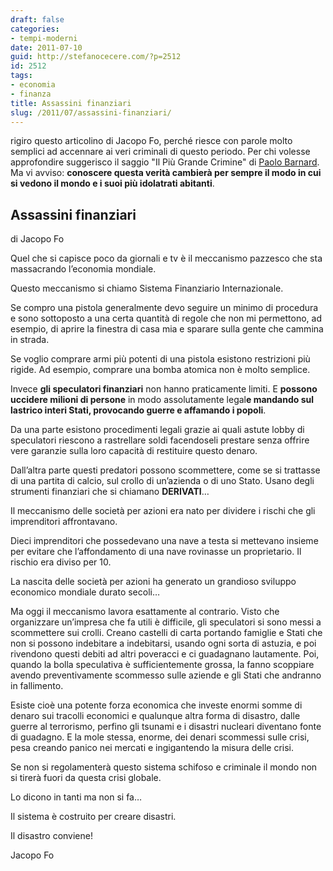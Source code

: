 ```yaml
---
draft: false
categories:
- tempi-moderni
date: 2011-07-10
guid: http://stefanocecere.com/?p=2512
id: 2512
tags:
- economia
- finanza
title: Assassini finanziari
slug: /2011/07/assassini-finanziari/
---
```


rigiro questo articolino di Jacopo Fo, perché riesce con parole molto semplici ad accennare ai veri criminali di questo periodo. Per chi volesse approfondire suggerisco il saggio "Il Più Grande Crimine" di [Paolo Barnard](http://paolobarnard.info/interventi_indice.php). Ma vi avviso: **conoscere questa verità cambierà per sempre il modo in cui si vedono il mondo e i suoi più idolatrati abitanti**.

## Assassini finanziari

di Jacopo Fo

Quel che si capisce poco da giornali e tv è il meccanismo pazzesco che sta massacrando l’economia mondiale.
  
Questo meccanismo si chiamo Sistema Finanziario Internazionale.
  
Se compro una pistola generalmente devo seguire un minimo di procedura e sono sottoposto a una certa quantità di regole che non mi permettono, ad esempio, di aprire la finestra di casa mia e sparare sulla gente che cammina in strada.
  
Se voglio comprare armi più potenti di una pistola esistono restrizioni più rigide. Ad esempio, comprare una bomba atomica non è molto semplice.
  
Invece **gli speculatori finanziari** non hanno praticamente limiti. E **possono uccidere milioni di persone** in modo assolutamente legal**e mandando sul lastrico interi Stati, provocando guerre e affamando i popoli**.
  
Da una parte esistono procedimenti legali grazie ai quali astute lobby di speculatori riescono a rastrellare soldi facendoseli prestare senza offrire vere garanzie sulla loro capacità di restituire questo denaro.
  
Dall’altra parte questi predatori possono scommettere, come se si trattasse di una partita di calcio, sul crollo di un’azienda o di uno Stato. Usano degli strumenti finanziari che si chiamano **DERIVATI**…
  
Il meccanismo delle società per azioni era nato per dividere i rischi che gli imprenditori affrontavano.
  
Dieci imprenditori che possedevano una nave a testa si mettevano insieme per evitare che l’affondamento di una nave rovinasse un proprietario. Il rischio era diviso per 10.
  
La nascita delle società per azioni ha generato un grandioso sviluppo economico mondiale durato secoli…
  
Ma oggi il meccanismo lavora esattamente al contrario. Visto che organizzare un’impresa che fa utili è difficile, gli speculatori si sono messi a scommettere sui crolli. Creano castelli di carta portando famiglie e Stati che non si possono indebitare a indebitarsi, usando ogni sorta di astuzia, e poi rivendono questi debiti ad altri poveracci e ci guadagnano lautamente. Poi, quando la bolla speculativa è sufficientemente grossa, la fanno scoppiare avendo preventivamente scommesso sulle aziende e gli Stati che andranno in fallimento.
  
Esiste cioè una potente forza economica che investe enormi somme di denaro sui tracolli economici e qualunque altra forma di disastro, dalle guerre al terrorismo, perfino gli tsunami e i disastri nucleari diventano fonte di guadagno. E la mole stessa, enorme, dei denari scommessi sulle crisi, pesa creando panico nei mercati e ingigantendo la misura delle crisi.
  
Se non si regolamenterà questo sistema schifoso e criminale il mondo non si tirerà fuori da questa crisi globale.
  
Lo dicono in tanti ma non si fa…
  
Il sistema è costruito per creare disastri.
  
Il disastro conviene!

Jacopo Fo